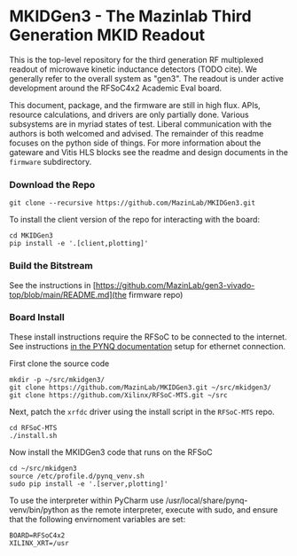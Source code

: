 # MKIDGen3 - The Mazinlab Third Generation MKID Readout 

This is the top-level repository for the third generation RF multiplexed readout of microwave kinetic inductance detectors (TODO cite). We generally refer to the overall system as "gen3". The readout is under active development around the RFSoC4x2 Academic Eval board.

This document, package, and the firmware are still in high flux. APIs, resource calculations, and drivers are only partially done. Various subsystems are in myriad states of test. Liberal communication with the authors is both welcomed and advised. The remainder of this readme focuses on the python side of things. For more information about the gateware and Vitis HLS blocks see the readme and design documents in the `firmware` subdirectory. 

### Download the Repo
`git clone --recursive https://github.com/MazinLab/MKIDGen3.git`

To install the client version of the repo for interacting with the board:

```
cd MKIDGen3
pip install -e '.[client,plotting]'
```

### Build the Bitstream
See the instructions in [https://github.com/MazinLab/gen3-vivado-top/blob/main/README.md](the firmware repo)

### Board Install

These install instructions require the RFSoC to be connected to the internet. See instructions [in the PYNQ documentation](https://pynq.readthedocs.io/en/latest/getting_started/pynq_z1_setup.html) setup for ethernet connection.

First clone the source code
```
mkdir -p ~/src/mkidgen3/
git clone https://github.com/MazinLab/MKIDGen3.git ~/src/mkidgen3/
git clone https://github.com/Xilinx/RFSoC-MTS.git ~/src
```
Next, patch the `xrfdc` driver using the install script in the `RFSoC-MTS` repo.
```
cd RFSoC-MTS
./install.sh
```
Now install the MKIDGen3 code that runs on the RFSoC
```
cd ~/src/mkidgen3
source /etc/profile.d/pynq_venv.sh
sudo pip install -e '.[server,plotting]'
```

To use the interpreter within PyCharm use /usr/local/share/pynq-venv/bin/python as the remote interpreter, execute with sudo, and ensure that the following envirnoment variables are set:

    BOARD=RFSoC4x2
    XILINX_XRT=/usr
